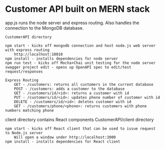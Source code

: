 # Customer API built on MERN stack

app.js runs the node server and express routing. Also handles the connection to the MongoDB database.
	
	CustomerAPI directory
	
	npm start - kicks off mongodb connection and host node.js web server with express routing
		http://localhost:10010
	npm install - installs dependencies for node server
	npm run test - kicks off Mocha+Chai unit testing for the node server
	swagger project edit - opens up OpenAPI spec to edit/test request/responses
	
	Express Routing
		GET - /customers: returns all customers in the current database
		POST - /customers: adds a customer to the database
		GET - /customers/id/<id>: returns a customer with id
		PUT - /customers/id/<id>: updates phone number of customer with id 
		DELETE - /customers/id/<id>: deletes customer with id
		GET - /customers/phone/<phone>: returns customers with phone numbers matching phone

client directory contains React components
	CustomerAPI/client directory
	
	npm start - kicks off React client that can be used to issue request to Node.js server
		Will open a window under http://localhost:3000
	npm install - installs dependencies for React client